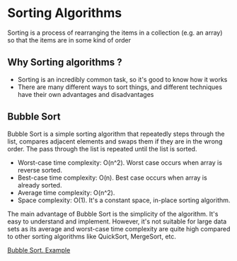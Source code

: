 # Sorting Algorithms

Sorting is a process of rearranging the items in a collection (e.g. an array) so that the items are in some kind of order

## Why Sorting algorithms ?

- Sorting is an incredibly common task, so it's good to know how it works
- There are many different ways to sort things, and different techniques have their own advantages and disadvantages

## Bubble Sort

Bubble Sort is a simple sorting algorithm that repeatedly steps through the list, compares adjacent elements and swaps them if they are in the wrong order. The pass through the list is repeated until the list is sorted.

- Worst-case time complexity: O(n^2). Worst case occurs when array is reverse sorted.
- Best-case time complexity: O(n). Best case occurs when array is already sorted.
- Average time complexity: O(n^2).
- Space complexity: O(1). It's a constant space, in-place sorting algorithm.

The main advantage of Bubble Sort is the simplicity of the algorithm. It's easy to understand and implement. However, it's not suitable for large data sets as its average and worst-case time complexity are quite high compared to other sorting algorithms like QuickSort, MergeSort, etc.

[Bubble Sort. Example](/Sorting-Algorithm/bubbleSort.js)

